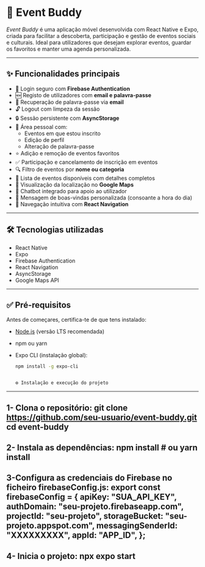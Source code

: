 # 🎉 Event Buddy

_Event Buddy_ é uma aplicação móvel desenvolvida com React Native e Expo, criada para facilitar a descoberta, participação e gestão de eventos sociais e culturais. Ideal para utilizadores que desejam explorar eventos, guardar os favoritos e manter uma agenda personalizada.

---

## ✨ Funcionalidades principais

- 🔐 Login seguro com **Firebase Authentication**
- 🆕 Registo de utilizadores com **email e palavra-passe**
- 🔁 Recuperação de palavra-passe via **email**
- 🔓 Logout com limpeza da sessão
- 🔒 Sessão persistente com **AsyncStorage**
- 👤 Área pessoal com:
  - Eventos em que estou inscrito
  - Edição de perfil
  - Alteração de palavra-passe
- ⭐ Adição e remoção de eventos favoritos
- ✅ Participação e cancelamento de inscrição em eventos
- 🔍 Filtro de eventos por **nome ou categoria**
- 📅 Lista de eventos disponíveis com detalhes completos
- 📍 Visualização da localização no **Google Maps**
- 💬 Chatbot integrado para apoio ao utilizador
- 👋 Mensagem de boas-vindas personalizada (consoante a hora do dia)
- 📲 Navegação intuitiva com **React Navigation**

---

## 🛠️ Tecnologias utilizadas

- React Native
- Expo
- Firebase Authentication
- React Navigation
- AsyncStorage
- Google Maps API

---

## ✅ Pré-requisitos

Antes de começares, certifica-te de que tens instalado:

- [Node.js](https://nodejs.org/) (versão LTS recomendada)
- npm ou yarn
- Expo CLI (instalação global):

  ```bash
  npm install -g expo-cli


  ⚙️ Instalação e execução do projeto
-------------------------------
  1- Clona o repositório:
  git clone https://github.com/seu-usuario/event-buddy.git
  cd event-buddy
-------------------------------
  2- Instala as dependências:
    npm install
    # ou
    yarn install
-------------------------------
3-Configura as credenciais do Firebase no ficheiro firebaseConfig.js:
export const firebaseConfig = {
  apiKey: "SUA_API_KEY",
  authDomain: "seu-projeto.firebaseapp.com",
  projectId: "seu-projeto",
  storageBucket: "seu-projeto.appspot.com",
  messagingSenderId: "XXXXXXXXX",
  appId: "APP_ID",
};
-------------------------------
4- Inicia o projeto:
npx expo start
-------------------------------
